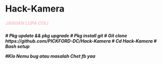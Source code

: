 # Hack-Kamera
<h5 style=color:pink>JANGAN LUPA COLI<h5>
# Pkg update && pkg upgrade
# Pkg install git
# Git clone https://github.com/PICKFORD-DC/Hack-Kamera
# Cd Hack-Kamera
# Bash setup

#Klo Nemu bug atau masalah Chet fb yaa
